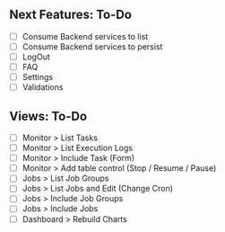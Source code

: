 
## Next Features: To-Do
- [ ] Consume Backend services to list
- [ ] Consume Backend services to persist
- [ ] LogOut
- [ ] FAQ
- [ ] Settings
- [ ] Validations

## Views: To-Do
- [ ] Monitor > List Tasks
- [ ] Monitor > List Execution Logs
- [ ] Monitor > Include Task (Form)
- [ ] Monitor > Add table control (Stop / Resume / Pause)
- [ ] Jobs > List Job Groups
- [ ] Jobs > List Jobs and Edit (Change Cron)
- [ ] Jobs > Include Job Groups
- [ ] Jobs > Include Jobs
- [ ] Dashboard > Rebuild Charts
